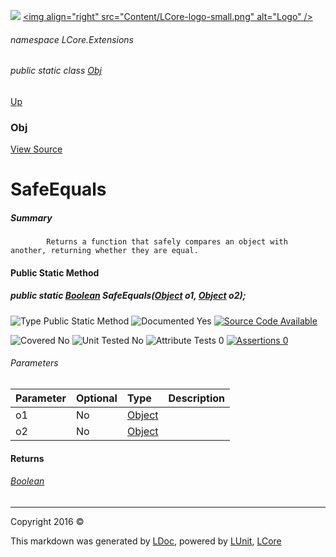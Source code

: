 ![](Content/LCore-banner-small.png "")
[&lt;img align=&quot;right&quot; src=&quot;Content/LCore-logo-small.png&quot; alt=&quot;Logo&quot; /&gt;](../README.md)

###### namespace LCore.Extensions

###### public static class [Obj](docs/Obj.md)
[Up](docs/Obj.md)

### Obj
[View Source](Extensions/Methods/L.cs)

# SafeEquals

##### Summary

            Returns a function that safely compares an object with another, returning whether they are equal.
            

#### Public Static Method

##### public static <a href="https://msdn.microsoft.com/en-us/library/system.boolean.aspx" alt="">Boolean</a> SafeEquals(<a href="https://msdn.microsoft.com/en-us/library/system.object.aspx" alt="">Object</a> o1, <a href="https://msdn.microsoft.com/en-us/library/system.object.aspx" alt="">Object</a> o2);

![Type Public Static Method](http://b.repl.ca/v1/Type-Public%20Static%20Method-blue.png "")     ![Documented Yes](http://b.repl.ca/v1/Documented-Yes-brightgreen.png "") [![Source Code Available](http://b.repl.ca/v1/Source%20Code-Available-brightgreen.png "")](Extensions/Methods/L.cs#L)

![Covered No](http://b.repl.ca/v1/Covered-No-red.png "") ![Unit Tested No](http://b.repl.ca/v1/Unit%20Tested-No-lightgrey.png "") ![Attribute Tests 0](http://b.repl.ca/v1/Attribute%20Tests-0-lightgrey.png "") [![Assertions 0](http://b.repl.ca/v1/Assertions-0-lightgrey.png "")](Extensions/Methods/L.cs)

###### Parameters

Parameter | Optional | Type | Description
:---  | :---  | :---  | :--- 
o1 | No | [Object](https://msdn.microsoft.com/en-us/library/system.object.aspx) | 
o2 | No | [Object](https://msdn.microsoft.com/en-us/library/system.object.aspx) | 


#### Returns

###### [Boolean](https://msdn.microsoft.com/en-us/library/system.boolean.aspx)



---

Copyright 2016 &copy; [](../README.md) [](../TableOfContents.md)

This markdown was generated by [LDoc](https://github.com/CodeSingularity/LDoc), powered by [LUnit](https://github.com/CodeSingularity/LUnit), [LCore](https://github.com/CodeSingularity/LCore)
